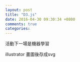 ```yaml
---
layout: post
title: "D3.js"
date: 2016-04-30 09:30:34 +0800
comments: true
categories: 
---
```

活動下一場是機器學習

illustrator 畫圖後存成svg